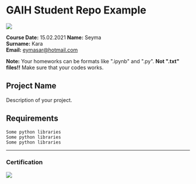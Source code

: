 # GAIH Student Repo Example
![](img/logo.png)

**Course Date:** 15.02.2021 
**Name:** Seyma  
**Surname:** Kara  
**Email:** eymasar@hotmail.com  

**Note:** Your homeworks can be formats like ".ipynb" and ".py". **Not ".txt" files!!** Make sure that your codes works.  

## Project Name
Description of your project.

## Requirements
```
Some python libraries
Some python libraries
Some python libraries
```
---

### Certification
![](img/certificate_ex.png)

